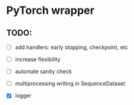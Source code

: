 # PyTorch wrapper

## TODO: 

- [ ]  add handlers: early stopping, checkpoint, etc

- [ ]  increase flexibility

- [ ]  automate sanity check

- [ ] multiprocessing writing in SequenceDataset

- [x] logger